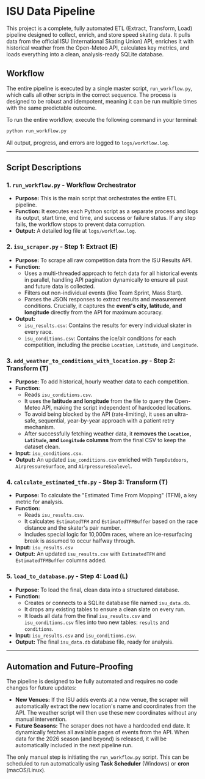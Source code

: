 # ISU Data Pipeline

This project is a complete, fully automated ETL (Extract, Transform, Load) pipeline designed to collect, enrich, and store speed skating data. It pulls data from the official ISU (International Skating Union) API, enriches it with historical weather from the Open-Meteo API, calculates key metrics, and loads everything into a clean, analysis-ready SQLite database.

## Workflow

The entire pipeline is executed by a single master script, `run_workflow.py`, which calls all other scripts in the correct sequence. The process is designed to be robust and idempotent, meaning it can be run multiple times with the same predictable outcome.

To run the entire workflow, execute the following command in your terminal:
```bash
python run_workflow.py
```

All output, progress, and errors are logged to `logs/workflow.log`.

---

## Script Descriptions

### 1. `run_workflow.py` - Workflow Orchestrator
- **Purpose:** This is the main script that orchestrates the entire ETL pipeline.
- **Function:** It executes each Python script as a separate process and logs its output, start time, end time, and success or failure status. If any step fails, the workflow stops to prevent data corruption.
- **Output:** A detailed log file at `logs/workflow.log`.

### 2. `isu_scraper.py` - Step 1: Extract (E)
- **Purpose:** To scrape all raw competition data from the ISU Results API.
- **Function:**
    - Uses a multi-threaded approach to fetch data for all historical events in parallel, handling API pagination dynamically to ensure all past and future data is collected.
    - Filters out non-individual events (like Team Sprint, Mass Start).
    - Parses the JSON responses to extract results and measurement conditions. Crucially, it captures the **event's city, latitude, and longitude** directly from the API for maximum accuracy.
- **Output:**
    - `isu_results.csv`: Contains the results for every individual skater in every race.
    - `isu_conditions.csv`: Contains the ice/air conditions for each competition, including the precise `Location`, `Latitude`, and `Longitude`.

### 3. `add_weather_to_conditions_with_location.py` - Step 2: Transform (T)
- **Purpose:** To add historical, hourly weather data to each competition.
- **Function:**
    - Reads `isu_conditions.csv`.
    - It uses the **latitude and longitude** from the file to query the Open-Meteo API, making the script independent of hardcoded locations.
    - To avoid being blocked by the API (rate-limiting), it uses an ultra-safe, sequential, year-by-year approach with a patient retry mechanism.
    - After successfully fetching weather data, it **removes the `Location`, `Latitude`, and `Longitude` columns** from the final CSV to keep the dataset clean.
- **Input:** `isu_conditions.csv`.
- **Output:** An updated `isu_conditions.csv` enriched with `TempOutdoors`, `AirpressureSurface`, and `AirpressureSealevel`.

### 4. `calculate_estimated_tfm.py` - Step 3: Transform (T)
- **Purpose:** To calculate the "Estimated Time From Mopping" (TFM), a key metric for analysis.
- **Function:**
    - Reads `isu_results.csv`.
    - It calculates `EstimatedTFM` and `EstimatedTFMBuffer` based on the race distance and the skater's pair number.
    - Includes special logic for 10,000m races, where an ice-resurfacing break is assumed to occur halfway through.
- **Input:** `isu_results.csv`
- **Output:** An updated `isu_results.csv` with `EstimatedTFM` and `EstimatedTFMBuffer` columns added.

### 5. `load_to_database.py` - Step 4: Load (L)
- **Purpose:** To load the final, clean data into a structured database.
- **Function:**
    - Creates or connects to a SQLite database file named `isu_data.db`.
    - It drops any existing tables to ensure a clean slate on every run.
    - It loads all data from the final `isu_results.csv` and `isu_conditions.csv` files into two new tables: `results` and `conditions`.
- **Input:** `isu_results.csv` and `isu_conditions.csv`.
- **Output:** The final `isu_data.db` database file, ready for analysis.

---

## Automation and Future-Proofing

The pipeline is designed to be fully automated and requires no code changes for future updates:

- **New Venues:** If the ISU adds events at a new venue, the scraper will automatically extract the new location's name and coordinates from the API. The weather script will then use these new coordinates without any manual intervention.
- **Future Seasons:** The scraper does not have a hardcoded end date. It dynamically fetches all available pages of events from the API. When data for the 2026 season (and beyond) is released, it will be automatically included in the next pipeline run.

The only manual step is initiating the `run_workflow.py` script. This can be scheduled to run automatically using **Task Scheduler** (Windows) or **cron** (macOS/Linux).